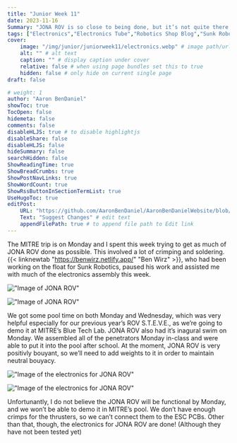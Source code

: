 ```yaml
---
title: "Junior Week 11"
date: 2023-11-16
Summary: "JONA ROV is so close to being done, but it’s not quite there yet."
tags: ["Electronics","Electronics Tube","Robotics Shop Blog","Sunk Robotics","Soldering"]
cover:
    image: "/img/junior/juniorweek11/electronics.webp" # image path/url
    alt: "" # alt text
    caption: "" # display caption under cover
    relative: false # when using page bundles set this to true
    hidden: false # only hide on current single page
draft: false

# weight: 1
author: "Aaron BenDaniel"
showToc: true
TocOpen: false
hidemeta: false
comments: false
disableHLJS: true # to disable highlightjs
disableShare: false
disableHLJS: false
hideSummary: false
searchHidden: false
ShowReadingTime: true
ShowBreadCrumbs: true
ShowPostNavLinks: true
ShowWordCount: true
ShowRssButtonInSectionTermList: true
UseHugoToc: true
editPost:
    URL: "https://github.com/AaronBenDaniel/AaronBenDanielWebsite/blob/main/content"
    Text: "Suggest Changes" # edit text
    appendFilePath: true # to append file path to Edit link
---
```


The MITRE trip is on Monday and I spent this week trying to get as much of JONA ROV done as possible. This involved a lot of crimping and soldering. {{< linknewtab "https://benwirz.netlify.app/" "Ben Wirz" >}}, who had been working on the float for Sunk Robotics, paused his work and assisted me with much of the electronics assembly this week.

!["Image of JONA ROV"](/img/junior/juniorweek11/jona.webp)

!["Image of JONA ROV"](/img/junior/juniorweek11/jonatop.webp)

We got some pool time on both Monday and Wednesday, which was very helpful especially for our previous year’s ROV S.T.E.V.E., as we’re going to demo it at MITRE’s Blue Tech Lab. JONA ROV also had it’s inagural swim on Monday. We assembled all of the penetrators Monday in-class and were able to put it into the pool after school. At the moment, JONA ROV is very positivly bouyant, so we’ll need to add weights to it in order to maintain neutral bouyacy.

!["Image of the electronics for JONA ROV"](/img/junior/juniorweek11/electronics.webp)

!["Image of the electronics for JONA ROV"](/img/junior/juniorweek11/electronicsa.webp)

Unfortunantly, I do not believe the JONA ROV will be functional by Monday, and we won’t be able to demo it in MITRE’s pool. We don’t have enough crimps for the thrusters, so we can’t connect them to the ESC PCBs. Other than that, though, the electronics for JONA ROV are done! (Although they have not been tested yet)